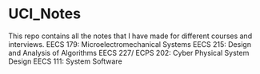 # UCI_Notes
This repo contains all the notes that I have made for different courses and interviews.
EECS 179: Microelectromechanical Systems
EECS 215: Design and Analysis of Algorithms
EECS 227/ ECPS 202: Cyber Physical System Design
EECS 111: System Software

